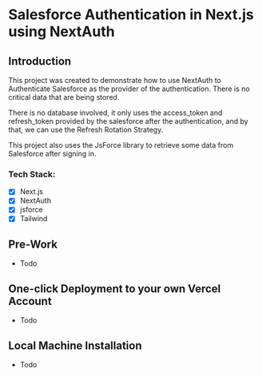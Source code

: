 # Salesforce Authentication in Next.js using NextAuth

## Introduction

This project was created to demonstrate how to use NextAuth to Authenticate Salesforce as the provider of the authentication. There is no critical data that are being stored.

There is no database involved, it only uses the access_token and refresh_token provided by the salesforce after the authentication, and by that, we can use the Refresh Rotation Strategy. 

This project also uses the JsForce library to retrieve some data from Salesforce after signing in.

### Tech Stack:

-   [x] Next.js
-   [x] NextAuth
-   [x] jsforce
-   [x] Tailwind

## Pre-Work

-   Todo

## One-click Deployment to your own Vercel Account

-   Todo

## Local Machine Installation

-   Todo

